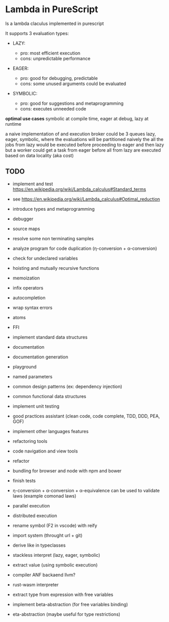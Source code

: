 # Lambda in PureScript

Is a lambda claculus implemented in purescript

It supports 3 evaluation types:

- LAZY:
  - pro: most efficient execution
  - cons: unpredictable performance

- EAGER:
  - pro: good for debugging, predictable
  - cons: some unused arguments could be evaluated

- SYMBOLIC:
  - pro: good for suggestions and metaprogramming
  - cons: executes unneeded code

**optimal use cases** symbolic at compile time, eager at debug, lazy at runtime

a naive implementation of and execution broker could be 3 queues
lazy, eager, symbolic, where the evaluations will be partitioned
naively the all the jobs from lazy would be executed before proceeding to eager and then lazy
but a worker could get a task from eager before all from lazy are executed based on data locality (aka cost)

## TODO

- implement and test https://en.wikipedia.org/wiki/Lambda_calculus#Standard_terms

- see https://en.wikipedia.org/wiki/Lambda_calculus#Optimal_reduction

- introduce types and metaprogramming

- debugger

- source maps

- resolve some non terminating samples

- analyze program for code duplication (η-conversion + α-conversion)

- check for undeclared variables

- hoisting and mutually recursive functions

- memoization

- infix operators

- autocompletion

- wrap syntax errors

- atoms

- FFI

- implement standard data structures

- documentation

- documentation generation

- playground

- named parameters

- common design patterns (ex: dependency injection)

- common functional data structures

- implement unit testing

- good practices assistant (clean code, code complete, TDD, DDD, PEA, GOF)

- implement other languages features

- refactoring tools

- code navigation and view tools

- refactor

- bundling for browser and node with npm and bower

- finish tests

- η-conversion + α-conversion + α-equivalence can be used to validate laws (example comonad laws)

- parallel execution

- distributed execution

- rename symbol (F2 in vscode) with reify

- import system (throught url + git)

- derive like in typeclasses

- stackless interpret (lazy, eager, symbolic)

- extract value (using symbolic execution)

- compiler ANF backaend llvm?

- rust-wasm interpreter

- extract type from expression with free variables

- implement beta-abstraction (for free variables binding)

- eta-abstraction (maybe useful for type restrictions) 
